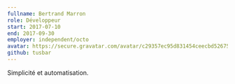 ```yaml
---
fullname: Bertrand Marron
role: Développeur
start: 2017-07-10
end: 2017-09-30
employer: independent/octo
avatar: https://secure.gravatar.com/avatar/c29357ec95d831454ceecbd52675a75b?size=512
github: tusbar
---
```


Simplicité et automatisation.
